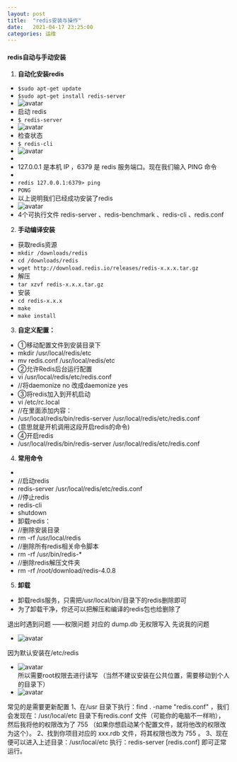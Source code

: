 ```yaml
---
layout: post
title:  "redis安装与操作"
date:   2021-04-17 23:25:00
categories: 运维
---
```


#### redis自动与手动安装   

1. **自动化安装redis**  
* `$sudo apt-get update`  
* `$sudo apt-get install redis-server`    
* ![avatar](/assets/images/20210414_redis_1.png)  
* 启动 redis  
* `$ redis-server`  
* ![avatar](/assets/images/20210414_redis_2.png)  
* 检查状态  
* `$ redis-cli`
* ![avatar](/assets/images/20210414_redis_3.png)  
*
* 127.0.0.1 是本机 IP ，6379 是 redis 服务端口。现在我们输入 PING 命令  
* 
* `redis 127.0.0.1:6379> ping`  
* `PONG`  
* 以上说明我们已经成功安装了redis  
* ![avatar](/assets/images/20210414_redis_4.png)  
* 4个可执行文件 redis-server 、redis-benchmark 、redis-cli 、redis.conf  
2. **手动编译安装**  
* 获取redis资源  
* `mkdir /downloads/redis`  
* `cd /downloads/redis`  
* `wget http://download.redis.io/releases/redis-x.x.x.tar.gz`  
* 解压  
* `tar xzvf redis-x.x.x.tar.gz`  
* 安装  
* `cd redis-x.x.x`  
* `make`  
* `make install`   
3. **自定义配置：**  
* ①移动配置文件到安装目录下
* mkdir /usr/local/redis/etc
* mv redis.conf /usr/local/redis/etc
* ②允许Redis后台运行配置
* vi /usr/local/redis/etc/redis.conf 
* //将daemonize no 改成daemonize yes
* ③将redis加入到开机启动
* vi /etc/rc.local 
* //在里面添加内容：
* /usr/local/redis/bin/redis-server /usr/local/redis/etc/redis.conf 
* (意思就是开机调用这段开启redis的命令)
* ④开启redis
* /usr/local/redis/bin/redis-server /usr/local/redis/etc/redis.conf
4. **常用命令**  
* 
* //启动redis
* redis-server /usr/local/redis/etc/redis.conf 
* //停止redis
* redis-cli
* shutdown 
* 卸载redis：
* //删除安装目录
* rm -rf /usr/local/redis 
* //删除所有redis相关命令脚本
* rm -rf /usr/bin/redis-* 
* //删除redis解压文件夹
* rm -rf /root/download/redis-4.0.8 
5. **卸载**
* 卸载redis服务，只需把/usr/local/bin/目录下的redis删除即可
* 为了卸载干净，你还可以把解压和编译的redis包也给删除了


退出时遇到问题
——权限问题
对应的 dump.db 无权限写入
先说我的问题
* ![avatar](/assets/images/20210414_redis_5.png)  

因为默认安装在/etc/redis
* ![avatar](/assets/images/20210414_redis_6.png)  
所以需要root权限去进行读写
（当然不建议安装在公共位置，需要移动到个人的目录下）
* ![avatar](/assets/images/20210414_redis_7.png)  


常见的是需要更新配置
1、在/usr 目录下执行：find . -name "redis.conf" ，我们会发现在：/usr/local/etc 目录下有redis.conf 文件（可能你的电脑不一样哟），
然后我将他的权限改为了 755 （如果你想启动某个配置文件，就将他改的权限改为这个）。
2、找到你项目对应的 xxx.rdb 文件，将其权限也改为 755 。
3、现在便可以进入上述目录：/usr/local/etc 执行：redis-server [redis.conf] 即可正常运行。






